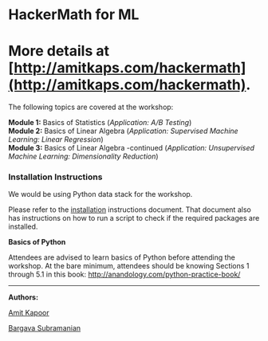 # HackerMath for ML

More details at [http://amitkaps.com/hackermath](http://amitkaps.com/hackermath).
=======

The following topics are covered at the workshop:

**Module 1:** Basics of Statistics (*Application: A/B Testing*)  
**Module 2:** Basics of Linear Algebra (*Application: Supervised Machine Learning: Linear Regression*)  
**Module 3:** Basics of Linear Algebra -continued (*Application: Unsupervised Machine Learning: Dimensionality Reduction*)  

### Installation Instructions

We would be using Python data stack for the workshop.

Please refer to the [installation](installation.md) instructions document. That document also has instructions on how to run a script to check if the required packages are installed.

**Basics of Python**

Attendees are advised to learn basics of Python before attending the workshop. At the bare minimum, attendees should be knowing Sections 1 through 5.1 in this book: http://anandology.com/python-practice-book/

---

**Authors:**

[Amit Kapoor](https://twitter.com/amitkaps/)

[Bargava Subramanian](https://twitter.com/bargava/)
